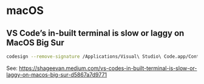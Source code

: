 # macOS

## VS Code’s in-built terminal is slow or laggy on MacOS Big Sur

```bash
codesign --remove-signature /Applications/Visual\ Studio\ Code.app/Contents/Frameworks/Code\ Helper\ \(Renderer\).app
```

See: <https://shageevan.medium.com/vs-codes-in-built-terminal-is-slow-or-laggy-on-macos-big-sur-d5867a7d9771>
